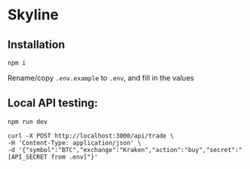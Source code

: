 # Skyline
## Installation
```
npm i
```
Rename/copy `.env.example` to `.env`, and fill in the values

## Local API testing:
```
npm run dev
```
```
curl -X POST http://localhost:3000/api/trade \
-H 'Content-Type: application/json' \
-d '{"symbol":"BTC","exchange":"Kraken","action":"buy","secret":"[API_SECRET from .env]"}'
```
